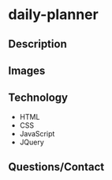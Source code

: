 # daily-planner

## Description

## Images

## Technology 
- HTML
- CSS
- JavaScript
- JQuery

## Questions/Contact